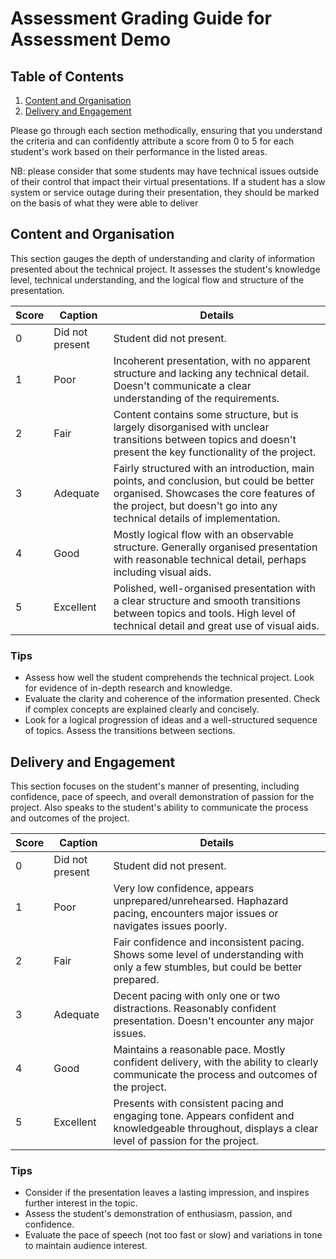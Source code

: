 # Assessment Grading Guide for Assessment Demo 

## Table of Contents
1. [Content and Organisation](#content-and-organisation)
2. [Delivery and Engagement](#delivery-and-engagement)

Please go through each section methodically, ensuring that you understand the criteria and can confidently attribute a score from 0 to 5 for each student's work based on their performance in the listed areas.

NB: please consider that some students may have technical issues outside of their control that impact their virtual presentations. If a student has a slow system or service outage during their presentation, they should be marked on the basis of what they were able to deliver

## Content and Organisation

This section gauges the depth of understanding and clarity of information presented about the technical project. It assesses the student's knowledge level, technical understanding, and the logical flow and structure of the presentation.

| **Score** | **Caption**     | **Details**                                                                                                                                                                                                  |
| --------- | --------------- | ------------------------------------------------------------------------------------------------------------------------------------------------------------------------------------------------------------ |
| 0         | Did not present | Student did not present.                                                                                                                                                                                     |
| 1         | Poor            | Incoherent presentation, with no apparent structure and lacking any technical detail. Doesn't communicate a clear understanding of the requirements.                                                         |
| 2         | Fair            | Content contains some structure, but is largely disorganised with unclear transitions between topics and doesn't present the key functionality of the project.                                               |
| 3         | Adequate        | Fairly structured with an introduction, main points, and conclusion, but could be better organised. Showcases the core features of the project, but doesn't go into any technical details of implementation. |
| 4         | Good            | Mostly logical flow with an observable structure. Generally organised presentation with reasonable technical detail, perhaps including visual aids.                                                          |
| 5         | Excellent       | Polished, well-organised presentation with a clear structure and smooth transitions between topics and tools. High level of technical detail and great use of visual aids.                                   |

### Tips 
- Assess how well the student comprehends the technical project. Look for evidence of in-depth research and knowledge.
- Evaluate the clarity and coherence of the information presented. Check if complex concepts are explained clearly and concisely.
- Look for a logical progression of ideas and a well-structured sequence of topics. Assess the transitions between sections.

## Delivery and Engagement

This section focuses on the student's manner of presenting, including confidence, pace of speech, and overall demonstration of passion for the project. Also speaks to the student's ability to communicate the process and outcomes of the project.              

| **Score** | **Caption**     | **Details**                                                                                                                                           |
| --------- | --------------- | ----------------------------------------------------------------------------------------------------------------------------------------------------- |
| 0         | Did not present | Student did not present.                                                                                                                              |
| 1         | Poor            | Very low confidence, appears unprepared/unrehearsed. Haphazard pacing, encounters major issues or navigates issues poorly.                            |
| 2         | Fair            | Fair confidence and inconsistent pacing. Shows some level of understanding with only a few stumbles, but could be better prepared.                    |
| 3         | Adequate        | Decent pacing with only one or two distractions. Reasonably confident presentation. Doesn't encounter any major issues.                               |
| 4         | Good            | Maintains a reasonable pace. Mostly confident delivery, with the ability to clearly communicate the process and outcomes of the project.              |
| 5         | Excellent       | Presents with consistent pacing and engaging tone. Appears confident and knowledgeable throughout, displays a clear level of passion for the project. |

### Tips 
- Consider if the presentation leaves a lasting impression, and inspires further interest in the topic.
- Assess the student's demonstration of enthusiasm, passion, and confidence.
- Evaluate the pace of speech (not too fast or slow) and variations in tone to maintain audience interest.